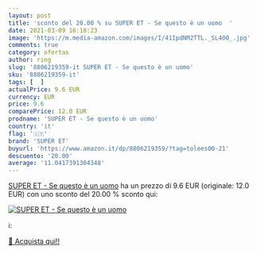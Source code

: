 ```yaml
---
layout: post
title: 'sconto del 20.00 % su SUPER ET - Se questo è un uomo  '
date: 2021-03-09 16:10:23
image: 'https://m.media-amazon.com/images/I/41IpdNM2TTL._SL400_.jpg'
comments: true
category: ofertas
author: ring
slug: '8806219359-it SUPER ET - Se questo è un uomo'
sku: '8806219359-it'
tags: [  ]
actualPrice: 9.6 EUR
currency: EUR
price: 9.6
comparePrice: 12.0 EUR
prodname: 'SUPER ET - Se questo è un uomo'
country: 'it'
flag: '🇮🇹'
brand: 'SUPER ET'
buyurl: 'https://www.amazon.it/dp/8806219359/?tag=tolees00-21'
descuento: '20.00'
average: '11.0417391304348'
---
```


[SUPER ET - Se questo è un uomo](https://www.amazon.it/dp/8806219359/?tag=tolees00-21) ha un prezzo di 9.6 EUR (originale: 12.0 EUR) con uno sconto del 20.00 % sconto qui:

[![SUPER ET - Se questo è un uomo](https://m.media-amazon.com/images/I/41IpdNM2TTL._SL400_.jpg)](https://www.amazon.it/dp/8806219359/?tag=tolees00-21)

ℹ️:


[🛒 Acquista qui!!](https://www.amazon.it/dp/8806219359/?tag=tolees00-21)
